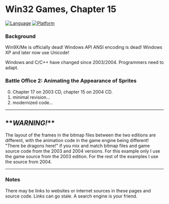 # Win32 Games, Chapter 15
[![Language](https://img.shields.io/badge/Language%20-C++-blue.svg)](https://github.com/GeorgePimpleton/Win32-games/)
[![Platform](https://img.shields.io/badge/Platform%20-Win32-blue.svg)](https://github.com/GeorgePimpleton/Win32-games/)
### Background
Win9X/Me is officially dead!  Windows API ANSI encoding is dead!  Windows XP and later now use Unicode!

Windows and C/C++ have changed since 2003/2004.  Programmers need to adapt.

### Battle Office 2: Animating the Appearance of Sprites
0. Chapter 17 on 2003 CD, chapter 15 on 2004 CD.
1. minimal revision...
2. modernized code...

----
## \*\****WARNING!***\*\*
The layout of the frames in the bitmap files between the two editions are different, with the animation code in the game engine being different!  "There be dragons here!" if you mix and match bitmap files and game source code from the 2003 and 2004 versions.  For this example only I use the game source from the 2003 edition.  For the rest of the examples I use the source from 2004.   

----
### Notes
There may be links to websites or internet sources in these pages and source code. Links can go stale. A search engine is your friend.
